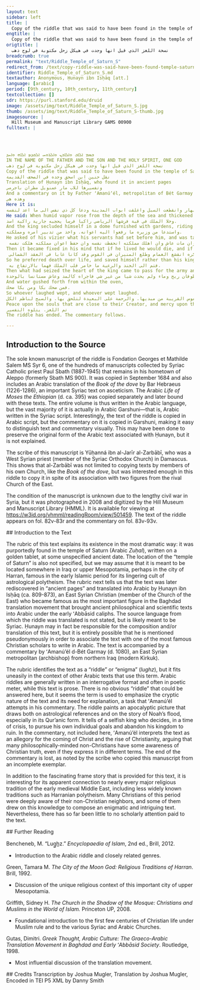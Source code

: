 ```yaml
---
layout: text
sidebar: left
title: |
  Copy of the riddle that was said to have been found in the temple of Saturn written on a golden tablet | نسخة اللغز الذي قيل انها وجدت في هيكل زحل مكتوبة في لوح ذهب
engtitle: |
  Copy of the riddle that was said to have been found in the temple of Saturn written on a golden tablet
origtitle: |
  نسخة اللغز الذي قيل انها وجدت في هيكل زحل مكتوبة في لوح ذهب
breadcrumb: true
permalink: "text/Riddle_Temple_of_Saturn_S"
redirect_from: /text/copy-riddle-was-said-have-been-found-temple-saturn-written-golden-tablet
identifier: Riddle_Temple_of_Saturn_S.md
textauthor: Anonymous, Ḥunayn ibn Isḥāq [att.]
language: [arabic]
period: [9th_century, 10th_century, 11th_century]
textcollection: []
sdr: https://purl.stanford.edu/druid 
image: /assets/img/text/Riddle_Temple_of_Saturn_S.jpg
thumb: /assets/img/text/Riddle_Temple_of_Saturn_S-thumb.jpg
imagesource: |
  Hill Museum and Manuscript Library GAMS 00900
fulltext: |
  



ܒܣܡ ܐܠܐܒ ܘܐܠܐܒܢ ܘܐܠܪܘܚ ܐܠܩܕܤ ܐܠܐܗ ܘܐܚܕ
IN THE NAME OF THE FATHER AND THE SON AND THE HOLY SPIRIT, ONE GOD
نسخة اللغز الذي قيل انها وجدت في هيكل زحل مكتوبة في لوح ذهب
Copy of the riddle that was said to have been found in the temple of Saturn written on a golden tablet
نقل حنين ابن اسحق وجده في الصحف القديمة
Translation of Ḥunayn ibn Isḥāq, who found it in ancient pages
وتفسيرها للاب مار عمنويل مطران باجرمي
And a commentary on it by Father ʻAmanúʼél, metropolitan of Bét Garmay
وهذه هي
Here it is:
قال اذا ما صعد البخار الرطب من قعر البحر وانعقد في الجو سحابا هاطلا فجرت الاودية ولثقت الطرق واظلم نور الشمس والقمر فلم يعرف الليل من النهار وانقطعت السبل واغلقت ابواب المدينة ودعا كل ذي نفس الى ما اعد لنفسه.
He said: When humid vapor rose from the depth of the sea and thickened in the air as clouds, coursing down so that the riverbeds flowed, the pathways were turned to mud, and the light of the sun and the moon grew dark, so night was not known from day, the roads were cut off, and the gates of the city were closed, and everyone with a soul called upon what they had prepared for themselves. 
وخلا الملك في قبة فرشها الرياضي راكبا فرسا يحجبه جارية راكبة اسد.
And the king secluded himself in a dome furnished with gardens, riding a horse that he kept hidden like a slave woman riding a lion.
واستدعا من وزيره ما رفعوا اليه اعوانه. واخذ من تدبير امره ومملكته.
He asked of his vizier what his servants had set before him, and was taken up with the administration of his affairs and his kingdom.
 فاستقر الامر عنده انه ان عاش مات وان مات عاش وان اهلك مملكته انحفظت نفسه وان حفظ اعوان مملكته هلكت نفسه.
Then it became fixed in his mind that if he lived he would die, and if he died he would live, and if he destroyed his kingdom, his soul would be saved, and if he saved the servants of his kingdom, his soul would be destroyed.
 فاثر الموت على الحياة وحفظ نفسه على مملكته ورعيته وفي تضاعيف فكره انقشع الغمام وطلع المنيران في القوس وقد كانا غابا في العقد الشمالي.
So he preferred death over life, and saved himself rather than his kingdom and his subjects. Between the lines of his thought the clouds were scattered, and the two lights rose in Sagittarius after they had been hidden away in the northern node.
 فتم الى الجند والرعية ما خامر قلب الملك فهما بالارتفاع به.
Then what had seized the heart of the king came to pass for the army and the subjects, so they were being wiped out by it.
وفار التنور من الصنوبرة فارسل عليهم طوفان ريح وماء ولم يحدث شيا من غير شي فاجراه كالمد وعاش مستانسا بالوحدة.
And water gushed forth from within the oven,
فمن ضحك بكا ومن بكا ضحك.
So whoever laughed wept, and whoever wept laughed.
والسلم على النفوس القريبة من مبديها. والرحمة على البعيدة لتلحق بها. والسبح لناظم الكل
Peace upon the souls that are close to their Creator, and mercy upon those far away so that they might catch up to them, and glory to the one who arranges all things.
تم اللغز. يتلوه التفسير
The riddle has ended. The commentary follows.

--- 
```

## Introduction to the Source 
<p>The sole known manuscript of the riddle is Fondation Georges et Mathilde Salem MS Syr 6, one of the hundreds of manuscripts collected by Syriac Catholic priest Paul Sbath (1887-1945) that remains in his hometown of Aleppo (formerly Sbath MS 900). It was copied in September 1684 and also includes an Arabic translation of the <em>Book of the dove</em> by Bar Hebraeus (1226-1286), an important Syriac text on asceticism. The Arabic <em>Life of Moses the Ethiopian </em>(d. ca. 395) was copied separately and later bound with these texts. The entire volume is thus written in the Arabic language, but the vast majority of it is actually in Arabic Garshuni—that is, Arabic written in the Syriac script. Interestingly, the text of the riddle is copied in Arabic script, but the commentary on it is copied in Garshuni, making it easy to distinguish text and commentary visually. This may have been done to preserve the original form of the Arabic text associated with Ḥunayn, but it is not explained.</p> <p>The scribe of this manuscript is Yūḥanná ibn al-Jarīr al-Zarbābī, who was a West Syrian priest (member of the Syriac Orthodox Church) in Damascus. This shows that al-Zarbābī was not limited to copying texts by members of his own Church, like the <em>Book of the dove</em>, but was interested enough in this riddle to copy it in spite of its association with two figures from the rival Church of the East.</p> <p>The condition of the manuscript is unknown due to the lengthy civil war in Syria, but it was photographed in 2008 and digitized by the Hill Museum and Manuscript Library (HMML). It is available for viewing at <a href="https://w3id.org/vhmml/readingRoom/view/501459">https://w3id.org/vhmml/readingRoom/view/501459</a>. The text of the riddle appears on fol. 82v-83r and the commentary on fol. 83v-93v.</p>
## Introduction to the Text 
<p dir="ltr" id="docs-internal-guid-c87a2563-7fff-0d0b-ae19-53404f6b539c">The rubric of this text explains its existence in the most dramatic way: it was purportedly found in the temple of Saturn (Arabic <em>Zuḥal</em>), written on a golden tablet, at some unspecified ancient date. The location of the “temple of Saturn” is also not specified, but we may assume that it is meant to be located somewhere in Iraq or upper Mesopotamia, perhaps in the city of Harran, famous in the early Islamic period for its lingering cult of astrological polytheism. The rubric next tells us that the text was later rediscovered in “ancient pages” and translated into Arabic by Ḥunayn ibn Isḥāq (ca. 809-873), an East Syrian Christian (member of the Church of the East) who became famous as the most important figure in the Baghdad translation movement that brought ancient philosophical and scientific texts into Arabic under the early ʻAbbāsid caliphs. The source language from which the riddle was translated is not stated, but is likely meant to be Syriac. Ḥunayn may in fact be responsible for the composition and/or translation of this text, but it is entirely possible that he is mentioned pseudonymously in order to associate the text with one of the most famous Christian scholars to write in Arabic. The text is accompanied by a commentary by ʻAmanúʼél d-Bét Garmay (d. 1080), an East Syrian metropolitan (archbishop) from northern Iraq (modern Kirkuk).</p> <p dir="ltr" id="docs-internal-guid-bc378564-7fff-7998-3cfa-52153aa54ab0">The rubric identifies the text as a “riddle” or “enigma” (<em>lughz</em>), but it fits uneasily in the context of other Arabic texts that use this term. Arabic riddles are generally written in an interrogative format and often in poetic meter, while this text is prose. There is no obvious “riddle” that could be answered here, but it seems the term is used to emphasize the cryptic nature of the text and its need for explanation, a task that ʻAmanúʼél attempts in his commentary. The riddle paints an apocalyptic picture that draws both on astrological references and on the story of Noah’s flood, especially in its Qur’anic form. It tells of a selfish king who decides, in a time of crisis, to pursue his own individual goals and abandon his kingdom to ruin. In the commentary, not included here, ʻAmanúʼél interprets the text as an allegory for the coming of Christ and the rise of Christianity, arguing that many philosophically-minded non-Christians have some awareness of Christian truth, even if they express it in different terms. The end of the commentary is lost, as noted by the scribe who copied this manuscript from an incomplete exemplar.</p> <p dir="ltr" id="docs-internal-guid-cdf50f64-7fff-d2fc-e440-a8f4ba2afb2a">In addition to the fascinating frame story that is provided for this text, it is interesting for its apparent connection to nearly every major religious tradition of the early medieval Middle East, including less widely known traditions such as Harranian polytheism. Many Christians of this period were deeply aware of their non-Christian neighbors, and some of them drew on this knowledge to compose an enigmatic and intriguing text. Nevertheless, there has so far been little to no scholarly attention paid to the text.</p>
## Further Reading 
<p dir="ltr" id="docs-internal-guid-cab418cc-7fff-cba4-78c4-16448d0c4547">Bencheneb, M. “Lug̲h̲z.” <em>Encyclopaedia of Islam</em>, 2nd ed., Brill, 2012.</p> <ul dir="ltr"> <li>Introduction to the Arabic riddle and closely related genres.</li> </ul> <p dir="ltr">Green, Tamara M. <em>The City of the Moon God: Religious Traditions of Harran</em>. Brill, 1992.</p> <ul dir="ltr"> <li>Discussion of the unique religious context of this important city of upper Mesopotamia.</li> </ul> <p dir="ltr">Griffith, Sidney H. <em>The Church in the Shadow of the Mosque: Christians and Muslims in the World of Islam.</em> Princeton UP, 2008.</p> <ul dir="ltr"> <li>Foundational introduction to the first few centuries of Christian life under Muslim rule and to the various Syriac and Arabic Churches.</li> </ul> <p>Gutas, Dimitri. <em>Greek Thought, Arabic Culture: The Graeco-Arabic Translation Movement in Baghdad and Early ʻAbbāsid Society</em>. Routledge, 1998.</p> <ul> <li>Most influential discussion of the translation movement.</li> </ul>
## Credits
Transcription by Joshua Mugler, Translation by Joshua Mugler, Encoded in TEI P5 XML by Danny Smith
